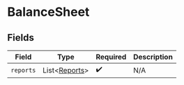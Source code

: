# BalanceSheet


## Fields

| Field                                                | Type                                                 | Required                                             | Description                                          |
| ---------------------------------------------------- | ---------------------------------------------------- | ---------------------------------------------------- | ---------------------------------------------------- |
| `reports`                                            | List\<[Reports](../../models/components/Reports.md)> | :heavy_check_mark:                                   | N/A                                                  |